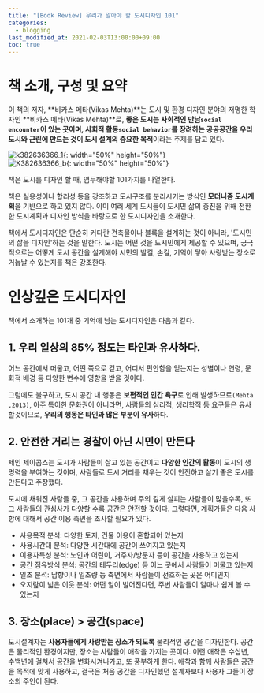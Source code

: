 ```yaml
---
title: "[Book Review] 우리가 알아야 할 도시디자인 101"
categories: 
  - blogging
last_modified_at: 2021-02-03T13:00:00+09:00
toc: true
---
```


# 책 소개, 구성 및 요약
이 책의 저자, **비카스 메타(Vikas Mehta)**는 도시 및 환경 디자인 분야의 저명한 학자인 **비카스 메타(Vikas Mehta)**로, **좋은 도시는 사회적인 만남`social encounter`이 있는 곳이며, 사회적 활동`social behavior`를 장려하는 공공공간을 우리 도시와 근린에 만드는 것이 도시 설계의 중요한 목적**이라는 주제를 담고 있다.

![k382636366_1](https://user-images.githubusercontent.com/72984476/108954576-5b1ed100-76b0-11eb-819a-70df8ada77d3.jpg){: width="50%" height="50%"}  
![K382636366_b](https://user-images.githubusercontent.com/72984476/109086403-dcc53c00-774e-11eb-98ed-f559c54db0be.jpg){: width="50%" height="50%"}


책은 도시를 디자인 할 때, 염두해야할 101가지를 나열한다. 

책은 실용성이나 합리성 등을 강조하고 도시구조를 분리시키는 방식인 **모더니즘 도시계획**을 기반으로 하고 있지 않다. 이미 여러 세계 도시들이 도시민 삶의 증진을 위해 전환한 도시계획과 디자인 방식을 바탕으로 한 도시디자인을 소개한다.

책에서 도시디자인은 단순히 커다란 건축물이나 블록을 설계하는 것이 아니라, '도시민의 삶을 디자인'하는 것을 말한다. 도시는 어떤 것을 도시민에게 제공할 수 있으며, 궁극적으로는 어떻게 도시 공간을 설계해야 시민의 발길, 손길, 기억이 닿아 사랑받는 장소로 거늡날 수 있는지를 책은 강조한다.

# 인상깊은 도시디자인
책에서 소개하는 101개 중 기억에 남는 도시디자인은 다음과 같다.

## 1. 우리 일상의 85% 정도는 타인과 유사하다.
어느 공간에서 머물고, 어떤 쪽으로 걷고, 어디서 편안함을 얻는지는 성별이나 연령, 문화적 배경 등 다양한 변수에 영향을 받을 것이다. 

그럼에도 불구하고, 도시 공간 내 행동은 **보편적인 인간 욕구**로 인해 발생하므로`(Mehta ,2013)`, 아주 특이한 문화권이 아니라면, 사람들의 심리적, 생리학적 등 요구들은 유사할것이므로, **우리의 행동은 타인과 많은 부분이 유사**하다. 

## 2. 안전한 거리는 경찰이 아닌 시민이 만든다
제인 제이콥스는 도시가 사람들이 살고 있는 공간이고 **다양한 인간의 활동**이 도시의 생명력을 부여하는 것이며, 사람들로 도시 거리를 채우는 것이 안전하고 살기 좋은 도시를 만든다고 주장했다.

도시에 채워진 사람들 중, 그 공간을 사용하며 주의 깊게 살피는 사람들이 많을수록, 또 그 사람들의 관심사가 다양할 수록 공간은 안전할 것이다. 그렇다면, 계획가들은 다음 사항에 대해서 공간 이용 측면을 조사할 필요가 있다.
- 사용목적 분석: 다양한 토지, 건물 이용이 혼합되어 있는지
- 사용시간대 분석: 다양한 시간대에 공간이 쓰여지고 있는지
- 이용자특성 분석: 노인과 어린이, 거주자/방문자 등이 공간을 사용하고 있는지
- 공간 점유방식 분석: 공간의 테두리(edge) 등 어느 곳에서 사람들이 머물고 있는지
- 일조 분석: 남향이나 일조량 등 측면에서 사람들이 선호하는 곳은 어디인지
- 오지랖이 넓은 이웃 분석: 어떤 일이 벌어진다면, 주변 사람들이 얼마나 쉽게 볼 수 있는지

## 3. 장소(place) > 공간(space)
도시설계자는 **사용자들에게 사랑받는 장소가 되도록** 물리적인 공간을 디자인한다. 공간은 물리적인 환경이지만, 장소는 사람들이 애착을 가지는 곳이다. 이런 애착은 수십년, 수백년에 걸쳐서 공간을 변화시켜나가고, 또 풍부하게 한다. 애착과 함께 사람들은 공간을 목적에 맞게 사용하고, 결국은 처음 공간을 디자인했던 설계자보다 사용자 그들이 장소의 주인이 된다.

